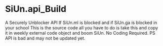 # SiUn.api_Build
A Securely Unblocker API If SiUn.ml is blocked and if SiUn.ga is blocked in your school This is the source code all you have to do is take this and copy it in weekly external code object and boom SiUn. No Coding Required. PS API is bad and may not be updated yet.
